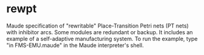 # rewpt
Maude specification of "rewritable" Place-Transition Petri nets (PT nets) with inhibitor arcs. Some modules are redundant or backup. It includes an example of a self-adaptive manufacturing system. To run the example, type "in FMS-EMU.maude" in the Maude interpreter's shell.

